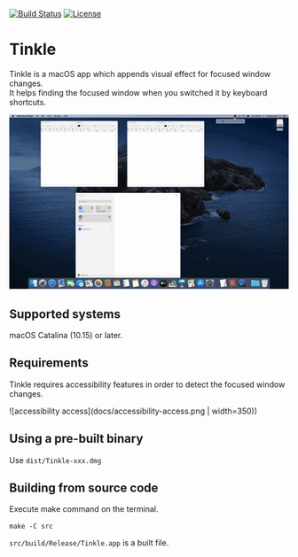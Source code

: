 [![Build Status](https://github.com/pqrs-org/Tinkle/workflows/CI/badge.svg)](https://github.com/pqrs-org/Tinkle/actions)
[![License](https://img.shields.io/badge/license-Public%20Domain-blue.svg)](https://github.com/pqrs-org/Tinkle/blob/master/LICENSE.md)

# Tinkle

Tinkle is a macOS app which appends visual effect for focused window changes.<br/>
It helps finding the focused window when you switched it by keyboard shortcuts.

![Tinkle](docs/Tinkle.gif)

## Supported systems

macOS Catalina (10.15) or later.

## Requirements

Tinkle requires accessibility features in order to detect the focused window changes.

![accessibility access](docs/accessibility-access.png | width=350))

## Using a pre-built binary

Use `dist/Tinkle-xxx.dmg`

## Building from source code

Execute make command on the terminal.

```shell
make -C src
```

`src/build/Release/Tinkle.app` is a built file.
